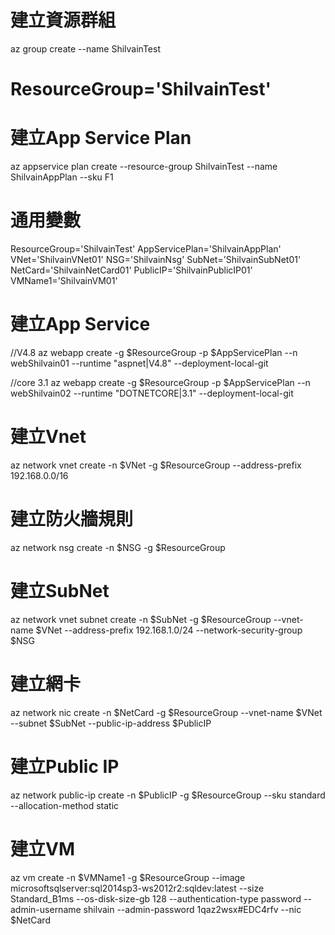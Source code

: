 

# 建立資源群組
az group create --name ShilvainTest
# ResourceGroup='ShilvainTest'

# 建立App Service Plan
az appservice plan create --resource-group ShilvainTest --name ShilvainAppPlan --sku F1

# 通用變數
ResourceGroup='ShilvainTest'
AppServicePlan='ShilvainAppPlan'
VNet='ShilvainVNet01'
NSG='ShilvainNsg'
SubNet='ShilvainSubNet01'
NetCard='ShilvainNetCard01'
PublicIP='ShilvainPublicIP01'
VMName1='ShilvainVM01'

# 建立App Service
//V4.8
az webapp create -g $ResourceGroup -p $AppServicePlan --n webShilvain01 --runtime "aspnet|V4.8" --deployment-local-git

//core 3.1
az webapp create -g $ResourceGroup -p $AppServicePlan --n webShilvain02 --runtime "DOTNETCORE|3.1" --deployment-local-git

# 建立Vnet
az network vnet create -n $VNet -g $ResourceGroup --address-prefix 192.168.0.0/16

# 建立防火牆規則
az network nsg create -n $NSG -g $ResourceGroup

# 建立SubNet
az network vnet subnet create -n $SubNet -g $ResourceGroup --vnet-name $VNet --address-prefix 192.168.1.0/24 --network-security-group $NSG

# 建立網卡
az network nic create -n $NetCard -g $ResourceGroup --vnet-name $VNet --subnet $SubNet --public-ip-address $PublicIP

# 建立Public IP
az network public-ip create -n $PublicIP -g $ResourceGroup --sku standard --allocation-method static

# 建立VM
az vm create -n $VMName1 -g $ResourceGroup --image microsoftsqlserver:sql2014sp3-ws2012r2:sqldev:latest --size Standard_B1ms --os-disk-size-gb 128 --authentication-type password --admin-username shilvain --admin-password 1qaz2wsx#EDC4rfv --nic $NetCard